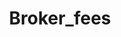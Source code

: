 ---  
schema: Broker_fees,Broker_fees,Broker_fees,Broker_fees,Broker_fees  
title: Broker_fees  
organization: Sample Department  
notes: Used in 5 lineage(s)  
resources:  
  - name: Broker_fees 
    url: abfs://system/Broker_fees 
    format : parquet  
license: None  
category:
  - Education  
maintainer: User  
maintainer_email: UserMail  
---